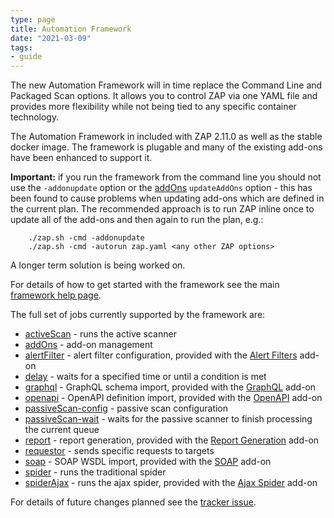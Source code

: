 ```yaml
---
type: page
title: Automation Framework
date: "2021-03-09"
tags: 
- guide
---
```

The new Automation Framework will in time replace the Command Line and Packaged Scan options.
It allows you to control ZAP via one YAML file and provides more flexibility while not being tied to any specific container technology.

The Automation Framework in included with ZAP 2.11.0 as well as the stable docker image.
The framework is plugable and many of the existing add-ons have been enhanced to support it.

__Important:__  if you run the framework from the command line you should not use the `-addonupdate` option or
the [addOns](/docs/desktop/addons/automation-framework/job-addons/) `updateAddOns` option - this has been found to cause
problems when updating add-ons which are defined in the current plan. 
The recommended approach is to run ZAP inline once to update all of the add-ons and then again to run the plan, e.g.:
```
    ./zap.sh -cmd -addonupdate
    ./zap.sh -cmd -autorun zap.yaml <any other ZAP options>
```
A longer term solution is being worked on.

For details of how to get started with the framework see the main [framework help page](/docs/desktop/addons/automation-framework/).

The full set of jobs currently supported by the framework are:

* [activeScan](/docs/desktop/addons/automation-framework/job-ascan/) - runs the active scanner
* [addOns](/docs/desktop/addons/automation-framework/job-addons/) - add-on management
* [alertFilter](/docs/desktop/addons/alert-filters/automation/) - alert filter configuration, provided with the [Alert Filters](/docs/desktop/addons/alert-filters/) add-on
* [delay](/docs/desktop/addons/automation-framework/job-delay/) - waits for a specified time or until a condition is met
* [graphql](/docs/desktop/addons/graphql-support/automation/) - GraphQL schema import, provided with the [GraphQL](/docs/desktop/addons/graphql-support/) add-on
* [openapi](/docs/desktop/addons/openapi-support/automation/) - OpenAPI definition import, provided with the [OpenAPI](/docs/desktop/addons/openapi-support/) add-on
* [passiveScan-config](/docs/desktop/addons/automation-framework/job-pscanconf/) - passive scan configuration
* [passiveScan-wait](/docs/desktop/addons/automation-framework/job-pscanwait/) - waits for the passive scanner to finish processing the current queue
* [report](/docs/desktop/addons/report-generation/automation/) - report generation, provided with the [Report Generation](/docs/desktop/addons/report-generation/) add-on
* [requestor](/docs/desktop/addons/automation-framework/job-requestor/) - sends specific requests to targets
* [soap](/docs/desktop/addons/soap-support/automation/) - SOAP WSDL import, provided with the [SOAP](/docs/desktop/addons/soap-support/) add-on
* [spider](/docs/desktop/addons/automation-framework/job-spider/) - runs the traditional spider
* [spiderAjax](/docs/desktop/addons/ajax-spider/automation/) - runs the ajax spider, provided with the [Ajax Spider](/docs/desktop/addons/ajax-spider/) add-on

For details of future changes planned see the [tracker issue](https://github.com/zaproxy/zaproxy/issues/6461).
